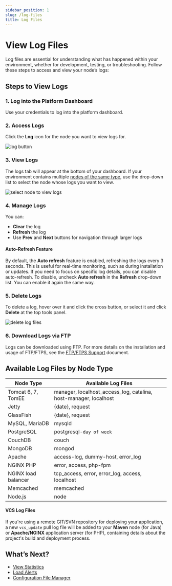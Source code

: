 ```yaml
---
sidebar_position: 1
slug: /log-files
title: Log Files
---
```

# View Log Files

Log files are essential for understanding what has happened within your environment, whether for development, testing, or troubleshooting. Follow these steps to access and view your node’s logs:

## Steps to View Logs

### 1. Log into the Platform Dashboard
Use your credentials to log into the platform dashboard.

### 2. Access Logs
Click the **Log** icon for the node you want to view logs for.

![log button](#)

### 3. View Logs
The logs tab will appear at the bottom of your dashboard. If your environment contains multiple [nodes of the same type](https://docs.dewacloud.com/docs/horizontal-scaling/), use the drop-down list to select the node whose logs you want to view.

![select node to view logs](#)

### 4. Manage Logs
You can:
- **Clear** the log
- **Refresh** the log
- Use **Prev** and **Next** buttons for navigation through larger logs

#### Auto-Refresh Feature
By default, the **Auto refresh** feature is enabled, refreshing the logs every 3 seconds. This is useful for real-time monitoring, such as during installation or updates. If you need to focus on specific log details, you can disable auto-refresh. To disable, uncheck **Auto refresh** in the **Refresh** drop-down list. You can enable it again the same way.

### 5. Delete Logs
To delete a log, hover over it and click the cross button, or select it and click **Delete** at the top tools panel.

![delete log files](#)

### 6. Download Logs via FTP
Logs can be downloaded using FTP. For more details on the installation and usage of FTP/FTPS, see the [FTP/FTPS Support](https://docs.dewacloud.com/docs/ftp-ftps-support/) document.

## Available Log Files by Node Type

| Node Type         | Available Log Files                |
|-------------------|------------------------------------|
| Tomcat 6, 7, TomEE| manager, localhost_access_log, catalina, host-manager, localhost |
| Jetty             | \{date\}, request                    |
| GlassFish         | \{date\}, request                    |
| MySQL, MariaDB    | mysqld                             |
| PostgreSQL        | postgresql-`day of week`           |
| CouchDB           | couch                              |
| MongoDB           | mongod                             |
| Apache            | access-log, dummy-host, error_log  |
| NGINX PHP         | error, access, php-fpm             |
| NGINX load balancer| tcp_access, error, error_log, access, localhost |
| Memcached         | memcached                          |
| Node.js           | node                               |

#### VCS Log Files
If you're using a remote GIT/SVN repository for deploying your application, a new `vcs_update` pull log file will be added to your **Maven** node (for Java) or **Apache/NGINX** application server (for PHP), containing details about the project's build and deployment process.

## What’s Next?
- [View Statistics](https://docs.dewacloud.com/docs/view-app-statistics/)
- [Load Alerts](https://docs.dewacloud.com/docs/load-alerts/)
- [Configuration File Manager](https://docs.dewacloud.com/docs/configuration-file-manager/)